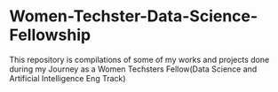 # Women-Techster-Data-Science-Fellowship
This repository is compilations of some of my works and projects done during my Journey as a Women Techsters Fellow(Data Science and Artificial Intelligence Eng Track)
